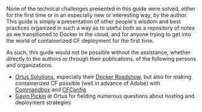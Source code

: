 None of the technical challenges presented in this guide were solved, either for the first time or in an especially new or interesting way, by the author. This guide is simply a presentation of other people's wisdom and best practices organized in such a way as to useful both as a repository of notes as we transitioned to Docker in the cloud, and for anyone trying to get into the world of containerized CF deployment for the first time.

As such, this guide would not be possible without the assistance, whether directly to the authors or through their publications, of the following persons and organizations:

* [Ortus Solutions](https://www.ortussolutions.com), especially their [Docker Roadshow](https://www.ortussolutions.com/events/container-roadshow-2017), but also for making containerized CF possible \(well in advance of Adobe\) with [Commandbox](https://www.ortussolutions.com/products/commandbox) and [CFConfig](https://www.forgebox.io/view/commandbox-cfconfig)
* [Gavin Pickin](http://www.gpickin.com/) at Ortus for fielding numerous questions about hosting and deployment strategies



